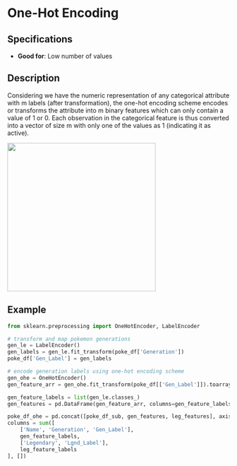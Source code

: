 # One-Hot Encoding

## Specifications

- **Good for**: Low number of values

## Description

Considering we have the numeric representation of any categorical attribute with m labels (after transformation), the one-hot encoding scheme encodes or transforms the attribute into m binary features which can only contain a value of 1 or 0. Each observation in the categorical feature is thus converted into a vector of size m with only one of the values as 1 (indicating it as active).

<img src="image4.jpg" style="width:3.5in" />

## Example

```python
from sklearn.preprocessing import OneHotEncoder, LabelEncoder

# transform and map pokemon generations
gen_le = LabelEncoder()
gen_labels = gen_le.fit_transform(poke_df['Generation'])
poke_df['Gen_Label'] = gen_labels

# encode generation labels using one-hot encoding scheme
gen_ohe = OneHotEncoder()
gen_feature_arr = gen_ohe.fit_transform(poke_df[['Gen_Label']]).toarray()

gen_feature_labels = list(gen_le.classes_)
gen_features = pd.DataFrame(gen_feature_arr, columns=gen_feature_labels)

poke_df_ohe = pd.concat([poke_df_sub, gen_features, leg_features], axis=1)
columns = sum([
    ['Name', 'Generation', 'Gen_Label'],
    gen_feature_labels,
    ['Legendary', 'Lgnd_Label'],
    leg_feature_labels
], [])
```
